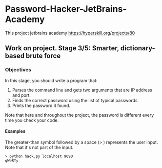 # Password-Hacker-JetBrains-Academy
This project jetbrains academy https://hyperskill.org/projects/80

## Work on project. Stage 3/5: Smarter, dictionary-based brute force
### Objectives
In this stage, you should write a program that:

1. Parses the command line and gets two arguments that are IP address and port.
2. Finds the correct password using the list of typical passwords.
3. Prints the password it found.

Note that here and throughout the project, the password is different every time you check your code.

#### Examples
The greater-than symbol followed by a space (> ) represents the user input. Note that it's not part of the input.

```shell
> python hack.py localhost 9090
qWeRTy
```
